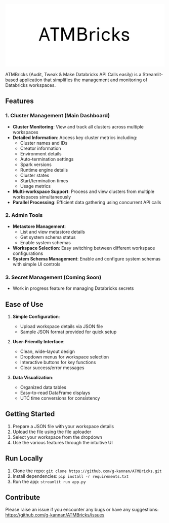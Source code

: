 ![ATMBricks](assets/ATMBricks.png)

ATMBricks (Audit, Tweak & Make Databricks API Calls easily) is a Streamlit-based application that simplifies the management and monitoring of Databricks workspaces.

## Features

### 1. Cluster Management (Main Dashboard)
- **Cluster Monitoring**: View and track all clusters across multiple workspaces
- **Detailed Information**: Access key cluster metrics including:
  - Cluster names and IDs
  - Creator information
  - Environment details
  - Auto-termination settings
  - Spark versions
  - Runtime engine details
  - Cluster states
  - Start/termination times
  - Usage metrics
- **Multi-workspace Support**: Process and view clusters from multiple workspaces simultaneously
- **Parallel Processing**: Efficient data gathering using concurrent API calls

### 2. Admin Tools
- **Metastore Management**:
  - List and view metastore details
  - Get system schema status
  - Enable system schemas
- **Workspace Selection**: Easy switching between different workspace configurations
- **System Schema Management**: Enable and configure system schemas with simple UI controls

### 3. Secret Management (Coming Soon)
- Work in progress feature for managing Databricks secrets

## Ease of Use

1. **Simple Configuration**:
   - Upload workspace details via JSON file
   - Sample JSON format provided for quick setup

2. **User-Friendly Interface**:
   - Clean, wide-layout design
   - Dropdown menus for workspace selection
   - Interactive buttons for key functions
   - Clear success/error messages

3. **Data Visualization**:
   - Organized data tables
   - Easy-to-read DataFrame displays
   - UTC time conversions for consistency

## Getting Started

1. Prepare a JSON file with your workspace details
2. Upload the file using the file uploader
3. Select your workspace from the dropdown
4. Use the various features through the intuitive UI

## Run Locally

1. Clone the repo: `git clone https://github.com/g-kannan/ATMBricks.git`
2. Install dependencies: `pip install -r requirements.txt`
3. Run the app: `streamlit run app.py`

## Contribute
Please raise an issue if you encounter any bugs or have any suggestions: https://github.com/g-kannan/ATMBricks/issues
